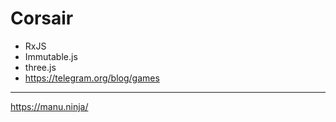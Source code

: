 # Corsair

* RxJS
* Immutable.js
* three.js
* https://telegram.org/blog/games

---
<https://manu.ninja/>
